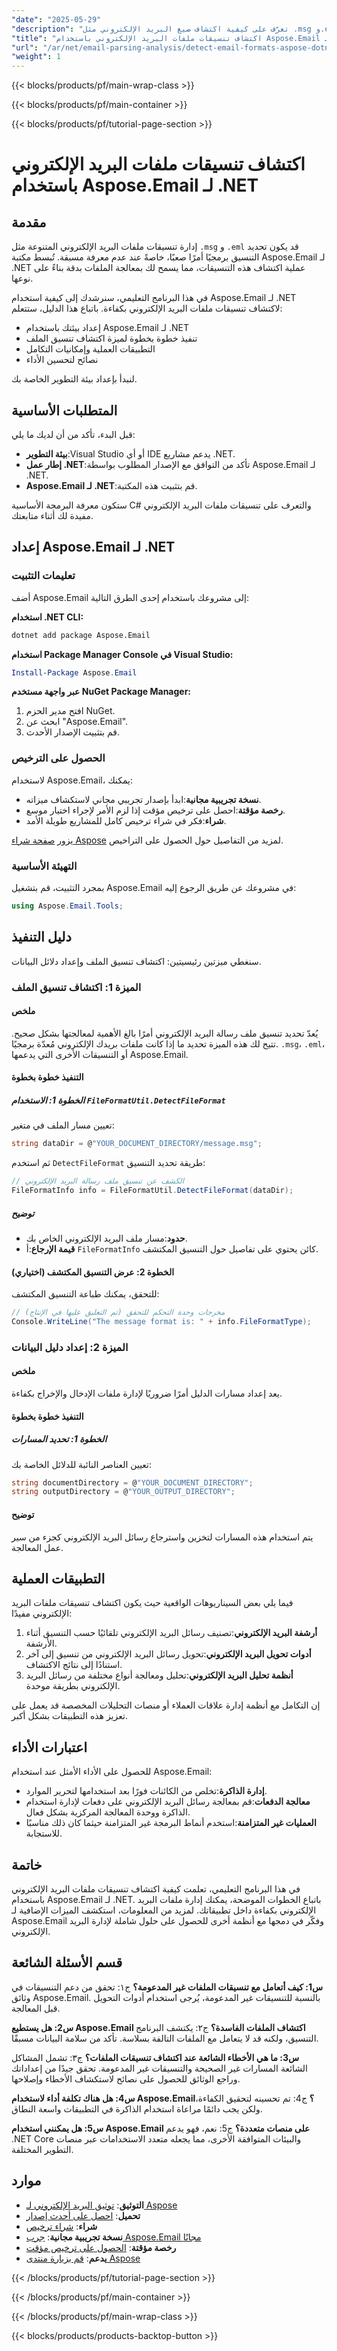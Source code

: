 ```yaml
---
"date": "2025-05-29"
"description": "تعرّف على كيفية اكتشاف صيغ البريد الإلكتروني مثل .msg و.eml باستخدام Aspose.Email لـ .NET. اتبع دليلنا خطوة بخطوة لتحسين سير عمل معالجة بريدك الإلكتروني."
"title": "اكتشاف تنسيقات ملفات البريد الإلكتروني باستخدام Aspose.Email لـ .NET - دليل شامل"
"url": "/ar/net/email-parsing-analysis/detect-email-formats-aspose-dotnet/"
"weight": 1
---
```


{{< blocks/products/pf/main-wrap-class >}}

{{< blocks/products/pf/main-container >}}

{{< blocks/products/pf/tutorial-page-section >}}
# اكتشاف تنسيقات ملفات البريد الإلكتروني باستخدام Aspose.Email لـ .NET

## مقدمة

إدارة تنسيقات ملفات البريد الإلكتروني المتنوعة مثل `.msg` و `.eml` قد يكون تحديد التنسيق برمجيًا أمرًا صعبًا، خاصةً عند عدم معرفة مسبقة. تُبسط مكتبة Aspose.Email لـ .NET عملية اكتشاف هذه التنسيقات، مما يسمح لك بمعالجة الملفات بدقة بناءً على نوعها.

في هذا البرنامج التعليمي، سنرشدك إلى كيفية استخدام Aspose.Email لـ .NET لاكتشاف تنسيقات ملفات البريد الإلكتروني بكفاءة. باتباع هذا الدليل، ستتعلم:
- إعداد بيئتك باستخدام Aspose.Email لـ .NET
- تنفيذ خطوة بخطوة لميزة اكتشاف تنسيق الملف
- التطبيقات العملية وإمكانيات التكامل
- نصائح لتحسين الأداء

لنبدأ بإعداد بيئة التطوير الخاصة بك.

## المتطلبات الأساسية

قبل البدء، تأكد من أن لديك ما يلي:
- **بيئة التطوير**:Visual Studio أو أي IDE يدعم مشاريع .NET.
- **إطار عمل .NET**:تأكد من التوافق مع الإصدار المطلوب بواسطة Aspose.Email لـ .NET.
- **Aspose.Email لـ .NET**:قم بتثبيت هذه المكتبة.

ستكون معرفة البرمجة الأساسية C# والتعرف على تنسيقات ملفات البريد الإلكتروني مفيدة لك أثناء متابعتك.

## إعداد Aspose.Email لـ .NET

### تعليمات التثبيت

أضف Aspose.Email إلى مشروعك باستخدام إحدى الطرق التالية:

**استخدام .NET CLI:**

```bash
dotnet add package Aspose.Email
```

**استخدام Package Manager Console في Visual Studio:**

```powershell
Install-Package Aspose.Email
```

**عبر واجهة مستخدم NuGet Package Manager:**
1. افتح مدير الحزم NuGet.
2. ابحث عن "Aspose.Email".
3. قم بتثبيت الإصدار الأحدث.

### الحصول على الترخيص

لاستخدام Aspose.Email، يمكنك:
- **نسخة تجريبية مجانية**:ابدأ بإصدار تجريبي مجاني لاستكشاف ميزاته.
- **رخصة مؤقتة**:احصل على ترخيص مؤقت إذا لزم الأمر لإجراء اختبار موسع.
- **شراء**:فكر في شراء ترخيص كامل للمشاريع طويلة الأمد.

يزور [صفحة شراء Aspose](https://purchase.aspose.com/buy) لمزيد من التفاصيل حول الحصول على التراخيص.

### التهيئة الأساسية

بمجرد التثبيت، قم بتشغيل Aspose.Email في مشروعك عن طريق الرجوع إليه:

```csharp
using Aspose.Email.Tools;
```

## دليل التنفيذ

سنغطي ميزتين رئيسيتين: اكتشاف تنسيق الملف وإعداد دلائل البيانات.

### الميزة 1: اكتشاف تنسيق الملف

#### ملخص

يُعدّ تحديد تنسيق ملف رسالة البريد الإلكتروني أمرًا بالغ الأهمية لمعالجتها بشكل صحيح. تتيح لك هذه الميزة تحديد ما إذا كانت ملفات بريدك الإلكتروني مُعدّة برمجيًا. `.msg`، `.eml`، أو التنسيقات الأخرى التي يدعمها Aspose.Email.

#### التنفيذ خطوة بخطوة

##### الخطوة 1: الاستخدام `FileFormatUtil.DetectFileFormat`

تعيين مسار الملف في متغير:

```csharp
string dataDir = @"YOUR_DOCUMENT_DIRECTORY/message.msg";
```

ثم استخدم `DetectFileFormat` طريقة تحديد التنسيق:

```csharp
// الكشف عن تنسيق ملف رسالة البريد الإلكتروني
FileFormatInfo info = FileFormatUtil.DetectFileFormat(dataDir);
```

##### توضيح
- **حدود**:مسار ملف البريد الإلكتروني الخاص بك.
- **قيمة الإرجاع**:أ `FileFormatInfo` كائن يحتوي على تفاصيل حول التنسيق المكتشف.

#### الخطوة 2: عرض التنسيق المكتشف (اختياري)

للتحقق، يمكنك طباعة التنسيق المكتشف:

```csharp
// مخرجات وحدة التحكم للتحقق (تم التعليق عليها في الإنتاج)
Console.WriteLine("The message format is: " + info.FileFormatType);
```

### الميزة 2: إعداد دليل البيانات

#### ملخص

يعد إعداد مسارات الدليل أمرًا ضروريًا لإدارة ملفات الإدخال والإخراج بكفاءة.

#### التنفيذ خطوة بخطوة

##### الخطوة 1: تحديد المسارات

تعيين العناصر النائبة للدلائل الخاصة بك:

```csharp
string documentDirectory = @"YOUR_DOCUMENT_DIRECTORY";
string outputDirectory = @"YOUR_OUTPUT_DIRECTORY";
```

#### توضيح
يتم استخدام هذه المسارات لتخزين واسترجاع رسائل البريد الإلكتروني كجزء من سير عمل المعالجة.

## التطبيقات العملية

فيما يلي بعض السيناريوهات الواقعية حيث يكون اكتشاف تنسيقات ملفات البريد الإلكتروني مفيدًا:
1. **أرشفة البريد الإلكتروني**:تصنيف رسائل البريد الإلكتروني تلقائيًا حسب التنسيق أثناء الأرشفة.
2. **أدوات تحويل البريد الإلكتروني**:تحويل رسائل البريد الإلكتروني من تنسيق إلى آخر استنادًا إلى نتائج الاكتشاف.
3. **أنظمة تحليل البريد الإلكتروني**:تحليل ومعالجة أنواع مختلفة من رسائل البريد الإلكتروني بطريقة موحدة.

إن التكامل مع أنظمة إدارة علاقات العملاء أو منصات التحليلات المخصصة قد يعمل على تعزيز هذه التطبيقات بشكل أكبر.

## اعتبارات الأداء

للحصول على الأداء الأمثل عند استخدام Aspose.Email:
- **إدارة الذاكرة**:تخلص من الكائنات فورًا بعد استخدامها لتحرير الموارد.
- **معالجة الدفعات**:قم بمعالجة رسائل البريد الإلكتروني على دفعات لإدارة استخدام الذاكرة ووحدة المعالجة المركزية بشكل فعال.
- **العمليات غير المتزامنة**:استخدم أنماط البرمجة غير المتزامنة حيثما كان ذلك مناسبًا للاستجابة.

## خاتمة

في هذا البرنامج التعليمي، تعلمت كيفية اكتشاف تنسيقات ملفات البريد الإلكتروني باستخدام Aspose.Email لـ .NET. باتباع الخطوات الموضحة، يمكنك إدارة ملفات البريد الإلكتروني بكفاءة داخل تطبيقاتك. لمزيد من المعلومات، استكشف الميزات الإضافية لـ Aspose.Email وفكّر في دمجها مع أنظمة أخرى للحصول على حلول شاملة لإدارة البريد الإلكتروني.

## قسم الأسئلة الشائعة

**س1: كيف أتعامل مع تنسيقات الملفات غير المدعومة؟**
ج١: تحقق من دعم التنسيقات في وثائق Aspose.Email. بالنسبة للتنسيقات غير المدعومة، يُرجى استخدام أدوات التحويل قبل المعالجة.

**س2: هل يستطيع Aspose.Email اكتشاف الملفات الفاسدة؟**
ج٢: يكتشف البرنامج التنسيق، ولكنه قد لا يتعامل مع الملفات التالفة بسلاسة. تأكد من سلامة البيانات مسبقًا.

**س3: ما هي الأخطاء الشائعة عند اكتشاف تنسيقات الملفات؟**
ج٣: تشمل المشاكل الشائعة المسارات غير الصحيحة والتنسيقات غير المدعومة. تحقق جيدًا من إعداداتك وراجع الوثائق للحصول على نصائح لاستكشاف الأخطاء وإصلاحها.

**س4: هل هناك تكلفة أداء لاستخدام Aspose.Email؟**
ج4: تم تحسينه لتحقيق الكفاءة، ولكن يجب دائمًا مراعاة استخدام الذاكرة في التطبيقات واسعة النطاق.

**س5: هل يمكنني استخدام Aspose.Email على منصات متعددة؟**
ج5: نعم، فهو يدعم .NET Core والبيئات المتوافقة الأخرى، مما يجعله متعدد الاستخدامات عبر منصات التطوير المختلفة.

## موارد
- **التوثيق**: [توثيق البريد الإلكتروني لـ Aspose](https://reference.aspose.com/email/net/)
- **تحميل**: [احصل على أحدث إصدار](https://releases.aspose.com/email/net/)
- **شراء**: [شراء ترخيص](https://purchase.aspose.com/buy)
- **نسخة تجريبية مجانية**: [جرب Aspose.Email مجانًا](https://releases.aspose.com/email/net/)
- **رخصة مؤقتة**: [الحصول على ترخيص مؤقت](https://purchase.aspose.com/temporary-license/)
- **يدعم**: [قم بزيارة منتدى Aspose](https://forum.aspose.com/c/email/10)

{{< /blocks/products/pf/tutorial-page-section >}}

{{< /blocks/products/pf/main-container >}}

{{< /blocks/products/pf/main-wrap-class >}}

{{< blocks/products/products-backtop-button >}}